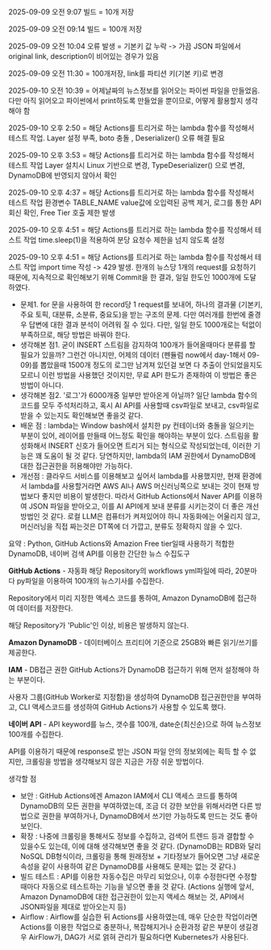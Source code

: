 2025-09-09 오전 9:07 빌드 = 10개 저장

2025-09-09 오전 09:14 빌드 = 100개 저장

2025-09-09 오전 10:04 오류 발생 = 기본키 값 누락 -> 가끔 JSON 파일에서 original link, description이 비어있는 경우가 있음

2025-09-09 오전 11:30 = 100개저장, link를 파티션 키(기본 키)로 변경

2025-09-10 오전 10:39 = 어제날짜의 뉴스정보를 읽어오는 파이썬 파일을 만들었음. 다만 아직 읽어오고 파이썬에서 print하도록 만들었을 뿐이므로, 어떻게 활용할지 생각해야 함

2025-09-10 오후 2:50 = 해당 Actions를 트리거로 하는 lambda 함수를 작성해서 테스트 작업. Layer 설정 부족, boto 충돌 , Deserializer() 오류 해결 필요

2025-09-10 오후 3:53 = 해당 Actions를 트리거로 하는 lambda 함수를 작성해서 테스트 작업 Layer 설치시 Linux 기반으로 변경, TypeDeserializer() 으로 변경,  DynamoDB에 반영되지 않아서 확인

2025-09-10 오후 4:37 = 해당 Actions를 트리거로 하는 lambda 함수를 작성해서 테스트 작업 환경변수 TABLE_NAME value값에 오입력된 공백 제거, 로그를 통한 API 회신 확인, Free Tier 호출 제한 발생

2025-09-10 오후 4:51 = 해당 Actions를 트리거로 하는 lambda 함수를 작성해서 테스트 작업 time.sleep(1)을 적용하여 분당 요청수 제한을 넘지 않도록 설정

2025-09-10 오후 4:51 = 해당 Actions를 트리거로 하는 lambda 함수를 작성해서 테스트 작업 import time 작성 -> 429 발생. 한개의 뉴스당 1개의 request를 요청하기 때문에, 지속적으로 확인해보기 위해 Commit을 한 결과, 일일 한도인 1000개에 도달하였다.

- 문제1. for 문을 사용하여 한 record당 1 request를 보내어, 하나의 결과물 (기본키, 주요 토픽, 대분류, 소분류, 중요도)을 받는 구조의 문제. 다만 여러개를 한번에 줄경우 답변에 대한 결과 분석이 어려워 질 수 있다. 다만, 일일 한도 1000개로는 턱없이 부족하므로, 해당 방법은 바꿔야 한다.
- 생각해본 점1. 굳이 INSERT 스트림을 감지하여 100개가 들어올때마다 분류를 할 필요가 있을까? 그런건 아니지만, 어제의 데이터 (펜듈럼 now에서 day-1해서 09-09)를 뽑았을때 1500개 정도의 로그만 남겨져 있던걸 보면 다 추출이 안되었을지도 모르니 이런 방법을 사용했던 것이지만, 무료 API 한도가 존재하여 이 방법은 좋은 방법이 아니다.
- 생각해본 점2. '로그'가 6000개중 일부만 받아온게 아닐까? 일단 lambda 함수의 코드를 모두 주석처리하고, 혹시 AI API를 사용할때 csv파일로 보내고, csv파일로 받을 수 있는지도 확인해보면 좋을것 같다. 
- 배운 점 : lambda는 Window bash에서 설치한 py 컨테이너와 충돌을 일으키는 부분이 있어, 레이어를 만들때 어느정도 확인을 해야하는 부분이 있다. 스트림을 활성화해서 INSERT 신호가 들어오면 트리거 되는 형식으로 작성되었는데, 이러한 기능은 꽤 도움이 될 것 같다. 당연하지만, lambda의 IAM 권한에서 DynamoDB에 대한 접근권한을 허용해야만 가능하다.
- 개선점 : 클라우드 서비스를 이용해보고 싶어서 lambda를 사용했지만, 현재 환경에서 lambda를 사용할거라면 AWS AI나 AWS 머신러닝쪽으로 보내는 것이 현재 방법보다 좋지만 비용이 발생한다. 따라서 GitHub Actions에서 Naver API를 이용하여 JSON 파일을 받아오고, 이를 AI API에게 보내 분류를 시키는것이 더 좋은 개선 방법인 것 같다. 로컬 LLM은 컴퓨터가 켜져있어야 하니 자동화에는 어울리지 않고, 머신러닝을 직접 짜는것은 DT쪽에 더 가깝고, 분류도 정확하지 않을 수 있다.


요약 : Python, GitHub Actions와 Amazion Free tier일때 사용하기 적합한 DynamoDB, 네이버 검색 API를 이용한 간단한 뉴스 수집도구

**GitHub Actions** - 자동화
해당 Repository의 workflows yml파일에 따라, 20분마다 py파일을 이용하여 100개의 뉴스기사를 수집한다.

Repository에서 미리 지정한 액세스 코드를 통하여, Amazon DynamoDB에 접근하여 데이터를 저장한다.

해당 Repository가 'Public'인 이상, 비용은 발생하지 않는다. 


**Amazon DynamoDB** - 데이터베이스 
프리티어 기준으로 25GB와 빠른 읽기/쓰기를 제공한다.


**IAM** - DB접근 권한
GitHub Actions가 DynamoDB 접근하기 위해 먼저 설정해야 하는 부분이다.


사용자 그룹(GitHub Worker로 지정함)을 생성하여 DynamoDB 접근권한만을 부여하고, CLI 액세스코드를 생성하여 GitHub Actions가 사용할 수 있도록 했다.


**네이버 API** - API
keyword를 뉴스, 갯수를 100개, date순(최신순)으로 하여 뉴스정보 100개를 수집한다.

API를 이용하기 때문에 response로 받는 JSON 파일 안의 정보외에는 획득 할 수 없지만, 크롤링을 방법을 생각해보지 않은 지금은 가장 쉬운 방법이다.




생각할 점
- 보안 : GitHub Actions에겐 Amazon IAM에서 CLI 액세스 코드를 통하여 DynamoDB의 모든 권한을 부여하였는데, 조금 더 강한 보안을 위해서라면 다른 방법으로 권한을 부여하거나, DynamoDB에서 쓰기만 가능하도록 만드는 것도 좋아보인다.
- 확장 : 나중에 크롤링을 통해서도 정보를 수집하고, 검색어 트렌드 등과 결합할 수 있을수도 있는데, 이에 대해 생각해보면 좋을 것 같다. (DynamoDB는 RDB와 달리 NoSQL DB형식이라, 크롤링을 통해 원래정보 + 기타정보가 들어오면 그냥 새로운 속성을 같이 사용하여 같은 DynamoDB를 사용해도 문제는 없는 것 같다.)
- 빌드 테스트 : API를 이용한 자동수집은 마무리 되었으나, 이후 수정한다면 수정할때마다 자동으로 테스트하는 기능을 넣으면 좋을 것 같다. (Actions 실행에 앞서, Amazon DynamoDB에 대한 접근권한이 있는지 액세스 해보는 것, API에서 JSON파일을 제대로 받아오는지 등)
- Airflow : Airflow를 실습한 뒤 Actions를 사용하였는데, 매우 단순한 작업이라면 Actions를 이용한 작업으로 충분하나, 복잡해지거나 순환과정 같은 부분이 생길경우 AirFlow가, DAG가 서로 얽혀 관리가 필요하다면 Kubernetes가 사용된다. 


